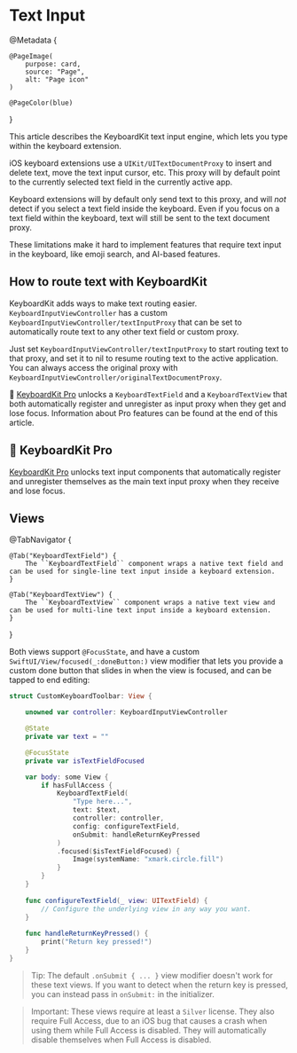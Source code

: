# Text Input

@Metadata {

    @PageImage(
        purpose: card,
        source: "Page",
        alt: "Page icon"
    )

    @PageColor(blue)
}

This article describes the KeyboardKit text input engine, which lets you type within the keyboard extension.

iOS keyboard extensions use a ``UIKit/UITextDocumentProxy`` to insert and delete text, move the text input cursor, etc. This proxy will by default point to the currently selected text field in the currently active app.

Keyboard extensions will by default only send text to this proxy, and will *not* detect if you select a text field inside the keyboard. Even if you focus on a text field within the keyboard, text will still be sent to the text document proxy.

These limitations make it hard to implement features that require text input in the keyboard, like emoji search, and AI-based features.



## How to route text with KeyboardKit 

KeyboardKit adds ways to make text routing easier. ``KeyboardInputViewController`` has a custom ``KeyboardInputViewController/textInputProxy`` that can be set to automatically route text to any other text field or custom proxy.

Just set ``KeyboardInputViewController/textInputProxy`` to start routing text to that proxy, and set it to nil to resume routing text to the active application. You can always access the original proxy with ``KeyboardInputViewController/originalTextDocumentProxy``.

👑 [KeyboardKit Pro][Pro] unlocks a ``KeyboardTextField`` and a ``KeyboardTextView`` that both automatically register and unregister as input proxy when they get and lose focus. Information about Pro features can be found at the end of this article.



## 👑 KeyboardKit Pro

[KeyboardKit Pro][Pro] unlocks text input components that automatically register and unregister themselves as the main text input proxy when they receive and lose focus.


[Pro]: https://github.com/KeyboardKit/KeyboardKitPro


## Views

@TabNavigator {
    
    @Tab("KeyboardTextField") {
        The ``KeyboardTextField`` component wraps a native text field and can be used for single-line text input inside a keyboard extension.
    }
    
    @Tab("KeyboardTextView") {
        The ``KeyboardTextView`` component wraps a native text view and can be used for multi-line text input inside a keyboard extension.
    }
}

Both views support `@FocusState`, and have a custom ``SwiftUI/View/focused(_:doneButton:)`` view modifier that lets you provide a custom done button that slides in when the view is focused, and can be tapped to end editing:

```swift
struct CustomKeyboardToolbar: View {

    unowned var controller: KeyboardInputViewController

    @State 
    private var text = ""

    @FocusState 
    private var isTextFieldFocused

    var body: some View {
        if hasFullAccess {
            KeyboardTextField(
                "Type here...", 
                text: $text, 
                controller: controller,
                config: configureTextField,
                onSubmit: handleReturnKeyPressed
            )
            .focused($isTextFieldFocused) {
                Image(systemName: "xmark.circle.fill")
            }
        }
    }
    
    func configureTextField(_ view: UITextField) {
        // Configure the underlying view in any way you want.
    }
    
    func handleReturnKeyPressed() {
        print("Return key pressed!")
    }
}
```

> Tip: The default `.onSubmit { ... }` view modifier doesn't work for these text views. If you want to detect when the return key is pressed, you can instead pass in `onSubmit:` in the initializer.

> Important: These views require at least a `Silver` license. They also require Full Access, due to an iOS bug that causes a crash when using them while Full Access is disabled. They will automatically disable themselves when Full Access is disabled.
